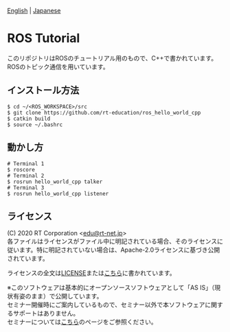 [English](README.en.md) | [Japanese](README.md)

# ROS Tutorial
このリポジトリはROSのチュートリアル用のもので、C++で書かれています。ROSのトピック通信を用いています。

## インストール方法
```shell
$ cd ~/<ROS_WORKSPACE>/src
$ git clone https://github.com/rt-education/ros_hello_world_cpp
$ catkin build
$ source ~/.bashrc
```

## 動かし方
```shell
# Terminal 1
$ roscore
# Terminal 2
$ rosrun hello_world_cpp talker
# Terminal 3
$ rosrun hello_world_cpp listener
``` 

## ライセンス
(C) 2020 RT Corporation \<edu@rt-net.jp\>  
各ファイルはライセンスがファイル中に明記されている場合、そのライセンスに従います。特に明記されていない場合は、Apache-2.0ライセンスに基づき公開されています。

ライセンスの全文は[LICENSE](LICENSE)または[こちら](http://www.apache.org/licenses/LICENSE-2.0)に書かれています。

※このソフトウェアは基本的にオープンソースソフトウェアとして「AS IS」（現状有姿のまま）で公開しています。  
セミナー開催時にご案内しているもので、セミナー以外で本ソフトウェアに関するサポートはありません。  
セミナーについては[こちら](https://rt-net.jp/service/for-companies/)のページをご参照ください。